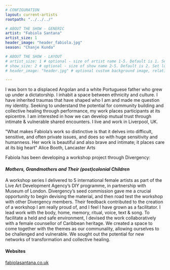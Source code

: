 ```yaml
---
# CONFIGURATION
layout: current-artists
rootpath: "../../../"

# ABOUT THE SHOW - GENERIC
artist: "Fabiola Santana"
artist_size: 1
header_image: "header_fabiola.jpg"
season: "Chanje Kunda"

# ABOUT THE SHOW - LAYOUT
# artist_size: 1 # optional - size of artist name 1-5. Default is 1. Set longer names to lower values
# show_size: 2 # optional - size of show name 2-5. Default is 2. Set longer names to lower values
# header_image: "header.jpg" # optional custom background image, relative to current page

---
```

I was born to a displaced Angolan and a white Portuguese father who grew up under a dictatorship. I inhabit a space between ethnicity and culture. I have inherited traumas that have shaped who I am and made me question my identity. Seeking to understand the potential for community building and collective healing through performance, my work places participants at its epicentre. I am interested in how we can develop mutual trust through intimate & vulnerable shared encounters. I live and work in Liverpool, UK. 

"What makes Fabiola’s work so distinctive is that it delves into difficult, sensitive, and often private issues, and does so with huge sensitivity and humanness. Her work is beautiful and also brave and intimate; it places care at its big heart" Alice Booth, Lancaster Arts      

Fabiola has been developing a workshop project through Divergency:  
  
#### *Mothers, Grandmothers and Their (post)colonial Children*
A workshop series I delivered to 5 international female artists as part of the Live Art Development Agency’s DIY programme, in partnership with Museum of London. Divergency’s seed commission gave me a crucial opportunity to begin devising the material, and then road test the workshop with other Divergency members. Their feedback contributed to the creation of a workshop I am really proud of, and I feel I have grown as a facilitator. I lead work with the body, home, memory, ritual, voice, text & song. To facilitate a held and safe environment, I devised the work collaboratively with a female counsellor of Caribbean heritage. We created a space to come together with the themes as our communality, allowing ourselves to be challenged and vulnerable. We sought out the potential for new networks of transformation and collective healing.     
            
#### Websites          
<a href="https://www.fabiolasantana.co.uk/" target="_blank">fabiolasantana.co.uk</a>